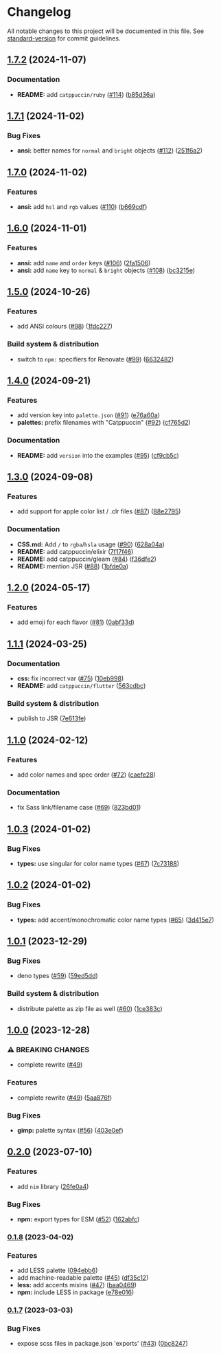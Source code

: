# Changelog

All notable changes to this project will be documented in this file. See [standard-version](https://github.com/conventional-changelog/standard-version) for commit guidelines.

## [1.7.2](https://github.com/catppuccin/palette/compare/v1.7.1...v1.7.2) (2024-11-07)


### Documentation

* **README:** add `catppuccin/ruby` ([#114](https://github.com/catppuccin/palette/issues/114)) ([b85d36a](https://github.com/catppuccin/palette/commit/b85d36adec22631684ae64ced0a5cdd15462de3b))

## [1.7.1](https://github.com/catppuccin/palette/compare/v1.7.0...v1.7.1) (2024-11-02)


### Bug Fixes

* **ansi:** better names for `normal` and `bright` objects ([#112](https://github.com/catppuccin/palette/issues/112)) ([251f6a2](https://github.com/catppuccin/palette/commit/251f6a21e763097f6af47a912fcdd7a546088794))

## [1.7.0](https://github.com/catppuccin/palette/compare/v1.6.0...v1.7.0) (2024-11-02)


### Features

* **ansi:** add `hsl` and `rgb` values ([#110](https://github.com/catppuccin/palette/issues/110)) ([b669cdf](https://github.com/catppuccin/palette/commit/b669cdf78cfba997ba6bf06918d83daa250caf1c))

## [1.6.0](https://github.com/catppuccin/palette/compare/v1.5.0...v1.6.0) (2024-11-01)


### Features

* **ansi:** add `name` and `order` keys ([#106](https://github.com/catppuccin/palette/issues/106)) ([2fa1506](https://github.com/catppuccin/palette/commit/2fa150676256efe4700ee38000beb0a6ec1390d6))
* **ansi:** add `name` key to `normal` & `bright` objects ([#108](https://github.com/catppuccin/palette/issues/108)) ([bc3215e](https://github.com/catppuccin/palette/commit/bc3215e690677724e14cd7a50e373b7bba4a7a93))

## [1.5.0](https://github.com/catppuccin/palette/compare/v1.4.0...v1.5.0) (2024-10-26)


### Features

* add ANSI colours ([#98](https://github.com/catppuccin/palette/issues/98)) ([1fdc227](https://github.com/catppuccin/palette/commit/1fdc227a6025fc968990e2439e886b736b807634))


### Build system & distribution

* switch to `npm:` specifiers for Renovate ([#99](https://github.com/catppuccin/palette/issues/99)) ([6632482](https://github.com/catppuccin/palette/commit/6632482a5b09dfc7a468c426800615e97cae043e))

## [1.4.0](https://github.com/catppuccin/palette/compare/v1.3.0...v1.4.0) (2024-09-21)


### Features

* add version key into `palette.json` ([#91](https://github.com/catppuccin/palette/issues/91)) ([e76a60a](https://github.com/catppuccin/palette/commit/e76a60a7126eab601ae11de8c259c7914a8856be))
* **palettes:** prefix filenames with "Catppuccin" ([#92](https://github.com/catppuccin/palette/issues/92)) ([cf765d2](https://github.com/catppuccin/palette/commit/cf765d2269d8a4391355b7f6a6dffe580c69e1c2))


### Documentation

* **README:** add `version` into the examples ([#95](https://github.com/catppuccin/palette/issues/95)) ([cf9cb5c](https://github.com/catppuccin/palette/commit/cf9cb5c443a29542940952b70d7b17b4dd83f80c))

## [1.3.0](https://github.com/catppuccin/palette/compare/v1.2.0...v1.3.0) (2024-09-08)


### Features

* add support for apple color list / .clr files ([#87](https://github.com/catppuccin/palette/issues/87)) ([88e2795](https://github.com/catppuccin/palette/commit/88e2795c5dc74371141018044706868f2aa04005))


### Documentation

* **CSS.md:** Add `/` to `rgba`/`hsla` usage ([#90](https://github.com/catppuccin/palette/issues/90)) ([628a04a](https://github.com/catppuccin/palette/commit/628a04a0ee16cf9727ee9dc53e3efa425dd57e20))
* **README:** add catppuccin/elixir ([7f17f46](https://github.com/catppuccin/palette/commit/7f17f46c5d3d86f4c8d17fef07d97459744e1157))
* **README:** add catppuccin/gleam ([#84](https://github.com/catppuccin/palette/issues/84)) ([f36dfe2](https://github.com/catppuccin/palette/commit/f36dfe2d92fd51f685117a684250405ca1c2a899))
* **README:** mention JSR ([#88](https://github.com/catppuccin/palette/issues/88)) ([1bfde0a](https://github.com/catppuccin/palette/commit/1bfde0ad8b41fd95d1d22b275ed1dc4ea0def1cb))

## [1.2.0](https://github.com/catppuccin/palette/compare/v1.1.1...v1.2.0) (2024-05-17)


### Features

* add emoji for each flavor ([#81](https://github.com/catppuccin/palette/issues/81)) ([0abf33d](https://github.com/catppuccin/palette/commit/0abf33dc577dbfcedd610ace27762fa3446e6010))

## [1.1.1](https://github.com/catppuccin/palette/compare/v1.1.0...v1.1.1) (2024-03-25)


### Documentation

* **css:** fix incorrect var ([#75](https://github.com/catppuccin/palette/issues/75)) ([10eb998](https://github.com/catppuccin/palette/commit/10eb998cd69dad4e2d5c0f3b0bdc81e294de8cb9))
* **README:** add `catppuccin/flutter` ([563cdbc](https://github.com/catppuccin/palette/commit/563cdbccc813ae6716ef8242391e6f9dca8d7596))


### Build system & distribution

* publish to JSR ([7e613fe](https://github.com/catppuccin/palette/commit/7e613fee080f44baba7f7d2710d4bdf3fac90b3c))

## [1.1.0](https://github.com/catppuccin/palette/compare/v1.0.3...v1.1.0) (2024-02-12)


### Features

* add color names and spec order ([#72](https://github.com/catppuccin/palette/issues/72)) ([caefe28](https://github.com/catppuccin/palette/commit/caefe283b1b4e4efe92651346200e0f21b7d25bc))


### Documentation

* fix Sass link/filename case ([#69](https://github.com/catppuccin/palette/issues/69)) ([823bd01](https://github.com/catppuccin/palette/commit/823bd0179d491facf8ca368451dddb713926bc0e))

## [1.0.3](https://github.com/catppuccin/palette/compare/v1.0.2...v1.0.3) (2024-01-02)


### Bug Fixes

* **types:** use singular for color name types ([#67](https://github.com/catppuccin/palette/issues/67)) ([7c73188](https://github.com/catppuccin/palette/commit/7c73188ac7a9ce1415520669be35db50008b9c1c))

## [1.0.2](https://github.com/catppuccin/palette/compare/v1.0.1...v1.0.2) (2024-01-02)


### Bug Fixes

* **types:** add accent/monochromatic color name types ([#65](https://github.com/catppuccin/palette/issues/65)) ([3d415e7](https://github.com/catppuccin/palette/commit/3d415e7c8dd67e332225ce6c7af2700d2c3ad404))

## [1.0.1](https://github.com/catppuccin/palette/compare/v1.0.0...v1.0.1) (2023-12-29)


### Bug Fixes

* deno types ([#59](https://github.com/catppuccin/palette/issues/59)) ([59ed5dd](https://github.com/catppuccin/palette/commit/59ed5dd9061fbbbd7faa52988afab0f821720882))


### Build system & distribution

* distribute palette as zip file as well ([#60](https://github.com/catppuccin/palette/issues/60)) ([1ce383c](https://github.com/catppuccin/palette/commit/1ce383c2c545d6ca4d2e62ab614fe2cf7234bf66))

## [1.0.0](https://github.com/catppuccin/palette/compare/v0.2.0...v1.0.0) (2023-12-28)


### ⚠ BREAKING CHANGES

* complete rewrite ([#49](https://github.com/catppuccin/palette/issues/49))

### Features

* complete rewrite ([#49](https://github.com/catppuccin/palette/issues/49)) ([5aa876f](https://github.com/catppuccin/palette/commit/5aa876f162072b9eecd292fc0d21cedc7395ee69))


### Bug Fixes

* **gimp:** palette syntax ([#56](https://github.com/catppuccin/palette/issues/56)) ([403e0ef](https://github.com/catppuccin/palette/commit/403e0effd3b1ba12e751e0d20e7704f1bc55e28e))

## [0.2.0](https://github.com/catppuccin/palette/compare/v0.1.8...v0.2.0) (2023-07-10)


### Features

* add `nim` library ([26fe0a4](https://github.com/catppuccin/palette/commit/26fe0a4789d730371b84e2b525b8943751491ac8))


### Bug Fixes

* **npm:** export types for ESM ([#52](https://github.com/catppuccin/palette/issues/52)) ([162abfc](https://github.com/catppuccin/palette/commit/162abfceb5b02e1df992ac34ab449e3762eafb67))

### [0.1.8](https://github.com/catppuccin/palette/compare/v0.1.7...v0.1.8) (2023-04-02)


### Features

* add LESS palette ([094ebb6](https://github.com/catppuccin/palette/commit/094ebb62a5229ec0ac77bdaf17d427c16c90d8e0))
* add machine-readable palette ([#45](https://github.com/catppuccin/palette/issues/45)) ([df35c12](https://github.com/catppuccin/palette/commit/df35c12c2fc6d2f7a68315a71fe85327199b883c))
* **less:** add accents mixins ([#47](https://github.com/catppuccin/palette/issues/47)) ([baa0469](https://github.com/catppuccin/palette/commit/baa0469b86b4319b26b1f584827924e562924003))
* **npm:** include LESS in package ([e78e016](https://github.com/catppuccin/palette/commit/e78e016e01d0144ad3b594357e230bb0eccf3c60))

### [0.1.7](https://github.com/catppuccin/palette/compare/v0.1.6...v0.1.7) (2023-03-03)


### Bug Fixes

* expose scss files in package.json 'exports' ([#43](https://github.com/catppuccin/palette/issues/43)) ([0bc8247](https://github.com/catppuccin/palette/commit/0bc8247f1a7d62d8804d8aed1294930caedaf73b))
